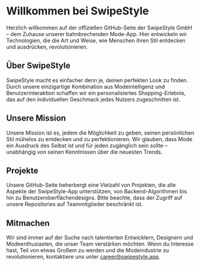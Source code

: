 # Willkommen bei SwipeStyle
Herzlich willkommen auf der offiziellen GitHub-Seite der SwipeStyle GmbH – dem Zuhause unserer bahnbrechenden Mode-App. Hier entwickeln wir Technologien, die die Art und Weise, wie Menschen ihren Stil entdecken und ausdrücken, revolutionieren.


## Über SwipeStyle
SwipeStyle macht es einfacher denn je, deinen perfekten Look zu finden. Durch unsere einzigartige Kombination aus Modeintelligenz und Benutzerinteraktion schaffen wir ein personalisiertes Shopping-Erlebnis, das auf den individuellen Geschmack jedes Nutzers zugeschnitten ist.


## Unsere Mission
Unsere Mission ist es, jedem die Möglichkeit zu geben, seinen persönlichen Stil mühelos zu entdecken und zu perfektionieren. Wir glauben, dass Mode ein Ausdruck des Selbst ist und für jeden zugänglich sein sollte – unabhängig von seinen Kenntnissen über die neuesten Trends.


## Projekte
Unsere GitHub-Seite beherbergt eine Vielzahl von Projekten, die alle Aspekte der SwipeStyle-App unterstützen, von Backend-Algorithmen bis hin zu Benutzeroberflächendesigns. Bitte beachte, dass der Zugriff auf unsere Repositories auf Teammitglieder beschränkt ist.


## Mitmachen
Wir sind immer auf der Suche nach talentierten Entwicklern, Designern und Modeenthusiasten, die unser Team verstärken möchten. Wenn du Interesse hast, Teil von etwas Großem zu werden und die Modeindustrie zu revolutionieren, kontaktiere uns unter career@swipestyle.app.
